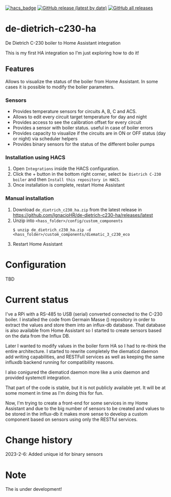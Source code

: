 [![hacs_badge](https://img.shields.io/badge/HACS-Default-yellow.svg?style=for-the-badge)](https://github.com/custom-components/hacs) [![GitHub release (latest by date)](https://img.shields.io/github/v/release/IgnacioHR/de-dietrich-c230-ha?label=Latest%20release&style=for-the-badge)](https://github.com/IgnacioHR/de-dietrich-c230-ha/releases) [![GitHub all releases](https://img.shields.io/github/downloads/IgnacioHR/de-dietrich-c230-ha/total?style=for-the-badge)](https://github.com/IgnacioHR/de-dietrich-c230-ha/releases)

# de-dietrich-c230-ha
De Dietrich C-230 boiler to Home Assistant integration

This is my first HA integration so I'm just exploring how to do it!

## Features

Allows to visualize the status of the boiler from Home Assistant. In some cases it is possible to modify the bolier parameters.

### Sensors

- Provides temperature sensors for circuits A, B, C and ACS.
- Allows to edit every circuit target temperature for day and night
- Provides access to see the calibration offset for every circuit
- Provides a sensor with boiler status. useful in case of boiler errors
- Provides capacity to visualize if the circuits are in ON or OFF status (day or night) via scheduler helpers
- Provides binary sensors for the status of the different boiler pumps

### Installation using HACS

1. Open `Integrations` inside the HACS configuration.
2. Click the + button in the bottom right corner, select `De Dietrich C-230 boiler` and then `Install this repository in HACS`.
3. Once installation is complete, restart Home Assistant

### **Manual installation**

1. Download `de_dietrich_c230_ha.zip` from the latest release in https://github.com/IgnacioHR/de-dietrich-c230-ha/releases/latest
2. Unzip into `<hass_folder>/config/custom_components`
    ```shell
    $ unzip de_dietrich_c230_ha.zip -d <hass_folder>/custom_components/diematic_3_c230_eco
    ```
3. Restart Home Assistant

# Configuration

TBD

# Current status

I've a RPi with a RS-485 to USB (serial) converted connected to the C-230 boiler. I installed the code from Germain Masse () repository in order to extract the values and store them into an influx-db database. That database is also available from Home Assistant so I started to create sensors based on the data from the Influx DB.

Later I wanted to modify values in the boiler form HA so I had to re-think the entire architecture. I started to rewrite completely the diematicd daemon add writing capabilities, and RESTFull services as well as keeping the same influxdb backend running for compatibility reasons.

I also conigured the diematicd daemon more like a unix daemon and provided systemctl integration.

That part of the code is stable, but it is not publicly available yet. It will be at some moment in time as I'm doing this for fun.

Now, I'm trying to create a front-end for some services in my Home Assistant and due to the big number of sensors to be created and values to be stored in the influx-db it makes more sense to develop a custom component based on sensors using only the RESTful services.

# Change history

2023-2-6: Added unique id for binary sensors

# Note

The is under development!